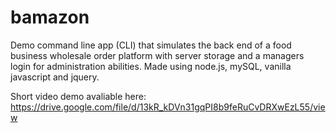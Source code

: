 # bamazon

Demo command line app (CLI) that simulates the back end of a food business wholesale order platform with server storage and a managers login for administration abilities. Made using node.js, mySQL, vanilla javascript and jquery. 

Short video demo avaliable here: https://drive.google.com/file/d/13kR_kDVn31gqPI8b9feRuCvDRXwEzL55/view
